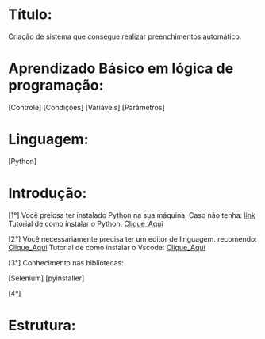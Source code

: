 # Título:

Criação de sistema que consegue realizar preenchimentos automático.


# Aprendizado Básico em lógica de programação:

[Controle]
[Condições]
[Variáveis]
[Parâmetros]


# Linguagem:

[Python]


# Introdução:

[1°]
Você preicsa ter instalado Python na sua máquina.
Caso não tenha: [link](https://www.python.org/downloads/)
Tutorial de como instalar o Python: [Clique_Aqui](https://www.youtube.com/watch?v=KeDLsBmi3JA)

[2°]
Você necessariamente precisa ter um editor de linguagem.
recomendo: [Clique_Aqui](https://code.visualstudio.com/)
Tutorial de como instalar o Vscode: [Clique_Aqui](https://www.youtube.com/watch?v=_R6YslWRUFk)

[3°]
Conhecimento nas biblíotecas: 

[Selenium]
[pyinstaller]

[4°]



# Estrutura:

